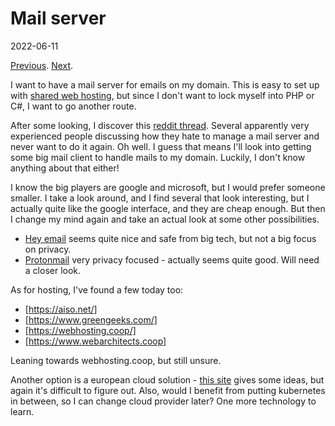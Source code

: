 # Mail server

2022-06-11

[Previous](./hosting-problems.md). [Next](./dns-providers.md).

I want to have a mail server for emails on my domain. This is easy to set up
with
[shared web hosting](https://en.wikipedia.org/wiki/Shared_web_hosting_service),
but since I don't want to lock myself into PHP or C#, I want to go another
route.

After some looking, I discover this
[reddit thread](https://www.reddit.com/r/docker/comments/avf4tl/container_for_email_server/?utm_source=share&utm_medium=web2x&context=3).
Several apparently very experienced people discussing how they hate to manage a
mail server and never want to do it again. Oh well. I guess that means I'll look
into getting some big mail client to handle mails to my domain. Luckily, I don't
know anything about that either!

I know the big players are google and microsoft, but I would prefer someone
smaller. I take a look around, and I find several that look interesting, but I
actually quite like the google interface, and they are cheap enough. But then I
change my mind again and take an actual look at some other possibilities.

- [Hey email](https://www.hey.com/) seems quite nice and safe from big tech, but
  not a big focus on privacy.
- [Protonmail](https://proton.me/) very privacy focused - actually seems quite
  good. Will need a closer look.

As for hosting, I've found a few today too:

- [https://aiso.net/]
- [https://www.greengeeks.com/]
- [https://webhosting.coop/]
- [https://www.webarchitects.coop]

Leaning towards webhosting.coop, but still unsure.

Another option is a european cloud solution -
[this site](https://dataethics.eu/da/guide-to-european-cloud-solutions/) gives
some ideas, but again it's difficult to figure out. Also, would I benefit from
putting kubernetes in between, so I can change cloud provider later? One more
technology to learn.
